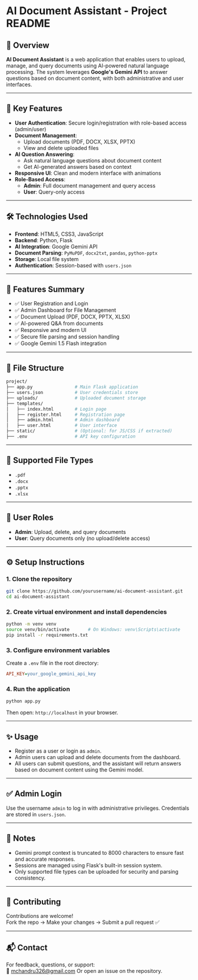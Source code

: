# AI Document Assistant - Project README

## 📖 Overview
**AI Document Assistant** is a web application that enables users to upload, manage, and query documents using AI-powered natural language processing. The system leverages **Google's Gemini API** to answer questions based on document content, with both administrative and user interfaces.

---

## 🔑 Key Features

- **User Authentication**: Secure login/registration with role-based access (admin/user)
- **Document Management**:
  - Upload documents (PDF, DOCX, XLSX, PPTX)
  - View and delete uploaded files
- **AI Question Answering**:
  - Ask natural language questions about document content
  - Get AI-generated answers based on context
- **Responsive UI**: Clean and modern interface with animations
- **Role-Based Access**:
  - **Admin**: Full document management and query access
  - **User**: Query-only access

---

## 🛠️ Technologies Used

- **Frontend**: HTML5, CSS3, JavaScript
- **Backend**: Python, Flask
- **AI Integration**: Google Gemini API
- **Document Parsing**: `PyMuPDF`, `docx2txt`, `pandas`, `python-pptx`
- **Storage**: Local file system
- **Authentication**: Session-based with `users.json`

---

## 🚀 Features Summary

- ✅ User Registration and Login  
- ✅ Admin Dashboard for File Management  
- ✅ Document Upload (PDF, DOCX, PPTX, XLSX)  
- ✅ AI-powered Q&A from documents  
- ✅ Responsive and modern UI  
- ✅ Secure file parsing and session handling  
- ✅ Google Gemini 1.5 Flash integration  

---

## 📁 File Structure

```bash
project/
├── app.py                # Main Flask application
├── users.json            # User credentials store
├── uploads/              # Uploaded document storage
├── templates/
│   ├── index.html        # Login page
│   ├── register.html     # Registration page
│   ├── admin.html        # Admin dashboard
│   ├── user.html         # User interface
├── static/               # (Optional: for JS/CSS if extracted)
├── .env                  # API key configuration
```

---

## 🧪 Supported File Types

- `.pdf`  
- `.docx`  
- `.pptx`  
- `.xlsx`  

---

## 🔐 User Roles

- **Admin**: Upload, delete, and query documents  
- **User**: Query documents only (no upload/delete access)

---

## ⚙️ Setup Instructions

### 1. Clone the repository

```bash
git clone https://github.com/yourusername/ai-document-assistant.git
cd ai-document-assistant
```

### 2. Create virtual environment and install dependencies

```bash
python -m venv venv
source venv/bin/activate       # On Windows: venv\Scripts\activate
pip install -r requirements.txt
```

### 3. Configure environment variables

Create a `.env` file in the root directory:

```ini
API_KEY=your_google_gemini_api_key
```

### 4. Run the application

```bash
python app.py
```

Then open: `http://localhost` in your browser.

---

## ✨ Usage

- Register as a user or login as `admin`.
- Admin users can upload and delete documents from the dashboard.
- All users can submit questions, and the assistant will return answers based on document content using the Gemini model.

---

## ✅ Admin Login

Use the username `admin` to log in with administrative privileges. Credentials are stored in `users.json`.

---

## 📌 Notes

- Gemini prompt context is truncated to 8000 characters to ensure fast and accurate responses.
- Sessions are managed using Flask's built-in session system.
- Only supported file types can be uploaded for security and parsing consistency.

---

## 🤝 Contributing

Contributions are welcome!  
Fork the repo → Make your changes → Submit a pull request ✅

---

## 📬 Contact

For feedback, questions, or support:  
📧 mchandru326@gmail.com
Or open an issue on the repository.
